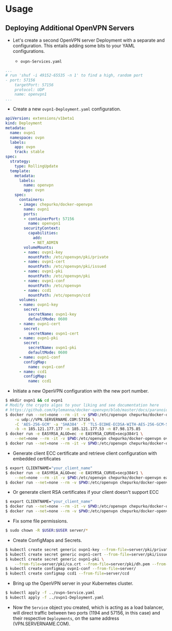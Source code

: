 # Usage

## Deploying Additional OpenVPN Servers

* Let's create a second OpenVPN server Deployment with a separate and configuration. This entails adding some bits to your YAML configurations.

  * `ovpn-Services.yaml`

```yaml
...
# run 'shuf -i 49152-65535 -n 1' to find a high, random port
- port: 57156
    targetPort: 57156
    protocol: UDP
    name: openvpn1
...
```

  * Create a new `ovpn1-Deployment.yaml` configuration.

```yaml
apiVersion: extensions/v1beta1
kind: Deployment
metadata:
  name: ovpn1
  namespace: ovpn
  labels:
    app: ovpn
    track: stable
spec:
  strategy:
    type: RollingUpdate
  template:
    metadata:
      labels:
        name: openvpn
        app: ovpn
    spec:
      containers:
      - image: chepurko/docker-openvpn
        name: ovpn1
        ports:
        - containerPort: 57156
          name: openvpn1
        securityContext:
          capabilities:
            add:
            - NET_ADMIN
        volumeMounts:
        - name: ovpn1-key
          mountPath: /etc/openvpn/pki/private
        - name: ovpn1-cert
          mountPath: /etc/openvpn/pki/issued
        - name: ovpn1-pki
          mountPath: /etc/openvpn/pki
        - name: ovpn1-conf
          mountPath: /etc/openvpn
        - name: ccd1
          mountPath: /etc/openvpn/ccd
      volumes:
      - name: ovpn1-key
        secret:
          secretName: ovpn1-key
          defaultMode: 0600
      - name: ovpn1-cert
        secret:
          secretName: ovpn1-cert
      - name: ovpn1-pki
        secret:
          secretName: ovpn1-pki
          defaultMode: 0600
      - name: ovpn1-conf
        configMap:
          name: ovpn1-conf
      - name: ccd1
        configMap:
          name: ccd1
```

* Initiate a new OpenVPN configuration with the new port number.

```bash
$ mkdir ovpn1 && cd ovpn1
# Modify the crypto algos to your liking and see documentation here
# https://github.com/kylemanna/docker-openvpn/blob/master/docs/paranoid.md
$ docker run --net=none --rm -it -v $PWD:/etc/openvpn chepurko/docker-openvpn ovpn_genconfig \
    -u udp://VPN.SERVERNAME.COM:57156 \
    -C 'AES-256-GCM' -a 'SHA384' -T 'TLS-ECDHE-ECDSA-WITH-AES-256-GCM-SHA384' \
    -b -n 185.121.177.177 -n 185.121.177.53 -n 87.98.175.85
$ docker run -e EASYRSA_ALGO=ec -e EASYRSA_CURVE=secp384r1 \
    --net=none --rm -it -v $PWD:/etc/openvpn chepurko/docker-openvpn ovpn_initpki
$ docker run --net=none --rm -it -v $PWD:/etc/openvpn chepurko/docker-openvpn ovpn_copy_server_files
```

* Generate client ECC certificate and retrieve client configuration with embedded certificates

```bash
$ export CLIENTNAME="your_client_name"
$ docker run -e EASYRSA_ALGO=ec -e EASYRSA_CURVE=secp384r1 \
    --net=none --rm -it -v $PWD:/etc/openvpn chepurko/docker-openvpn easyrsa build-client-full $CLIENTNAME
$ docker run --net=none --rm -v $PWD:/etc/openvpn chepurko/docker-openvpn ovpn_getclient $CLIENTNAME > $CLIENTNAME.ovpn
```

* Or generate client RSA certificates if your client doesn't support ECC

```bash
$ export CLIENTNAME="your_client_name"
$ docker run --net=none --rm -it -v $PWD:/etc/openvpn chepurko/docker-openvpn easyrsa build-client-full $CLIENTNAME
$ docker run --net=none --rm -v $PWD:/etc/openvpn chepurko/docker-openvpn ovpn_getclient $CLIENTNAME > $CLIENTNAME.ovpn
```

* Fix some file permissions.

```bash
$ sudo chown -R $USER:$USER server/*
```

* Create ConfigMaps and Secrets.

```bash
$ kubectl create secret generic ovpn1-key --from-file=server/pki/private/VPN.SERVERNAME.COM.key
$ kubectl create secret generic ovpn1-cert --from-file=server/pki/issued/VPN.SERVERNAME.COM.crt
$ kubectl create secret generic ovpn1-pki \
    --from-file=server/pki/ca.crt --from-file=server/pki/dh.pem --from-file=server/pki/ta.key
$ kubectl create configmap ovpn1-conf --from-file=server/
$ kubectl create configmap ccd1 --from-file=server/ccd

```

* Bring up the OpenVPN server in your Kubernetes cluster.

```bash
$ kubectl apply -f ../ovpn-Service.yaml
$ kubectl apply -f ../ovpn1-Deployment.yaml
```

* Now the `Service` object you created, which is acting as a load balancer, will direct traffic between two ports (1194 and 57156, in this case) and their respective `Deployments`, on the same address (VPN.SERVERNAME.COM).
